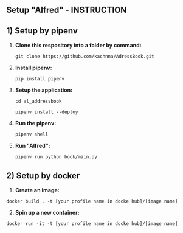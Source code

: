 ## Setup "Alfred" - INSTRUCTION

## 1) Setup by pipenv

1. **Clone this respository into a folder by command:**
   ```
   git clone https://github.com/kachnna/AdressBook.git
   ```
2. **Install pipenv:**
   ```
   pip install pipenv
   ```
3. **Setup the application:**
   ```
   cd al_addressbook
   ```
   ```
   pipenv install --deploy
   ```
4. **Run the pipenv:**
   ```
   pipenv shell
   ```
5. **Run "Alfred":**
   ```
   pipenv run python book/main.py
   ```
## 2) Setup by docker

1. **Create an image:**
  ```
  docker build . -t [your profile name in docke hub]/[image name]
  ```

2. **Spin up a new container:**
  ```
  docker run -it -t [your profile name in docke hub]/[image name]
  ```
   
